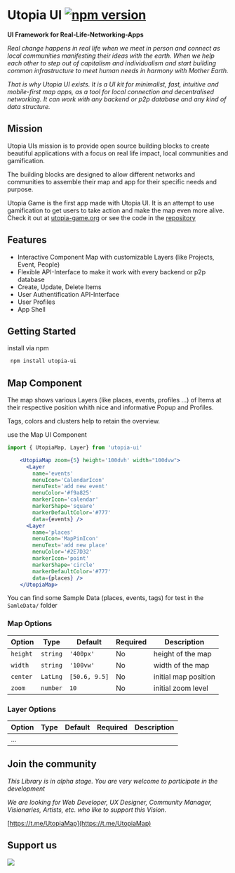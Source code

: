 # Utopia UI [![npm version](https://img.shields.io/npm/v/utopia-ui.svg)](https://www.npmjs.com/package/utopia-ui)
**UI Framework for Real-Life-Networking-Apps**

*Real change happens in real life when we meet in person and connect as local communities manifesting their ideas with the earth. When we help each other to step out of capitalism and individualism and start building common infrastructure to meet human needs in harmony with Mother Earth.*

*That is why Utopia UI exists. It is a UI kit for minimalist, fast, intuitive and mobile-first map apps, as a tool for local connection and decentralised networking. It can work with any backend or p2p database and any kind of data structure.*

## Mission 
Utopia UIs mission is to provide open source building blocks to create beautiful applications with a focus on real life impact, local communities and gamification. 

The building blocks are designed to allow different networks and communities to assemble their map and app for their specific needs and purpose.

Utopia Game is the first app made with Utopia UI. It is an attempt to use gamification to get users to take action and make the map even more alive. Check it out at [utopia-game.org](https://utopia-game.org/) or see the code in the [repository](https://github.com/utopia-os/utopia-game)

## Features

* Interactive Component Map with customizable Layers (like Projects, Event, People)
* Flexible API-Interface to make it work with every backend or p2p database
* Create, Update, Delete Items
* User Authentification API-Interface
* User Profiles
* App Shell 

## Getting Started


install via npm
```bash
 npm install utopia-ui
```

## Map Component
The map shows various Layers (like places, events, profiles ...) of Items at their respective position whith nice and informative Popup and Profiles.

Tags, colors and clusters help to retain the overview.

use the Map UI Component
```jsx
import { UtopiaMap, Layer} from 'utopia-ui'

    <UtopiaMap zoom={5} height='100dvh' width="100dvw">
      <Layer
        name='events'
        menuIcon='CalendarIcon'
        menuText='add new event'
        menuColor='#f9a825'
        markerIcon='calendar'
        markerShape='square'
        markerDefaultColor='#777'
        data={events} />
      <Layer
        name='places'
        menuIcon='MapPinIcon'
        menuText='add new place'
        menuColor='#2E7D32'
        markerIcon='point'
        markerShape='circle'
        markerDefaultColor='#777'
        data={places} />
    </UtopiaMap>
```
You can find some Sample Data (places, events, tags) for test in the `SamleData/` folder



### Map Options

 Option         | Type              | Default      | Required   | Description 
 ---            | ---               | ---          | ---        | ---    
 `height`       | `string`          |`'400px'`     |    No      | height of the map           
 `width`        | `string`          |`'100vw'`     |    No      | width of the map
 `center`       | `LatLng`          |`[50.6, 9.5]` |    No      | initial map position           
 `zoom`         | `number`          |`10`          |    No      | initial zoom level

### Layer Options

 Option         | Type              | Default      | Required   | Description 
 ---            | ---               | ---          | ---        | ---    
|      ...      |                   |              |            |

## Join the community

*This Library is in alpha stage. You are very welcome to participate in the development*

*We are looking for Web Developer, UX Designer, Community Manager, Visionaries, Artists, etc. who like to support this Vision.*

[https://t.me/UtopiaMap](https://t.me/UtopiaMap)

## Support us

<a href="https://opencollective.com/utopia-project">
    <img src="https://opencollective.com/utopia-project/donate/button@2x.png?color=blue" />
</a>